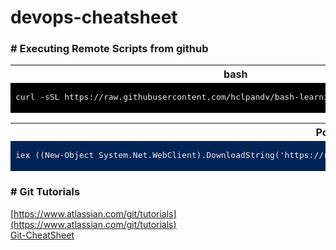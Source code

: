 # devops-cheatsheet

### # Executing Remote Scripts from github

<table>
<tr><th>bash</th></tr>
<tr><td bgcolor="#000000">

<pre style="background-color:#000000;color:#EEEDF0">
curl -sSL https://raw.githubusercontent.com/hclpandv/bash-learning/master/colors.sh | bash
</pre>
  
</td></tr> </table>
<!---      -->

<table>
<tr><th>PowerShell</th></tr>
<tr><td bgcolor="#012456">

<pre style="background-color:#012456;color:#EEEDF0">
iex ((New-Object System.Net.WebClient).DownloadString('https://raw.githubusercontent.com/hclpandv/devops-cheatsheet/master/demo.ps1'))
</pre>
  
</td></tr> </table>
<!---      -->

### # Git Tutorials

[https://www.atlassian.com/git/tutorials](https://www.atlassian.com/git/tutorials)  
[Git-CheatSheet](atlassian-git-cheatsheet.pdf)



